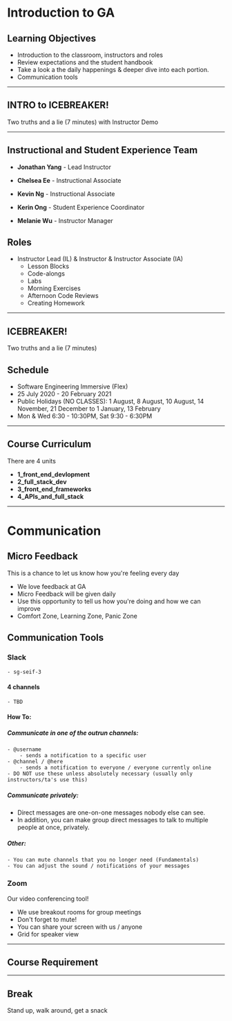 # Introduction to GA

## Learning Objectives

- Introduction to the classroom, instructors and roles
- Review expectations and the student handbook
- Take a look a the daily happenings & deeper dive into each portion.
- Communication tools


<hr>

## INTRO to ICEBREAKER!

Two truths and a lie (7 minutes) with Instructor Demo

<hr>

## Instructional and Student Experience Team

- **Jonathan Yang** - Lead Instructor
- **Chelsea Ee** - Instructional Associate
- **Kevin Ng** - Instructional Associate

- **Kerin Ong** - Student Experience Coordinator
- **Melanie Wu** - Instructor Manager


## Roles

- Instructor Lead (IL) & Instructor & Instructor Associate (IA)
  - Lesson Blocks
  - Code-alongs
  - Labs
  - Morning Exercises
  - Afternoon Code Reviews
  - Creating Homework

<hr>

## ICEBREAKER!

Two truths and a lie (7 minutes)

## Schedule

- Software Engineering Immersive (Flex)
- 25 July 2020 - 20 February 2021
- Public Holidays (NO CLASSES): 1 August, 8 August, 10 August, 14 November, 21 December to 1 January, 13 February
- Mon & Wed 6:30 - 10:30PM, Sat 9:30 - 6:30PM

<hr>

## Course Curriculum

There are 4 units

 - **1_front_end_devlopment**
 - **2_full_stack_dev**
 - **3_front_end_frameworks**
 - **4_APIs_and_full_stack**

<hr>

# Communication

## Micro Feedback

This is a chance to let us know how you're feeling every day

- We love feedback at GA
- Micro Feedback will be given daily
- Use this opportunity to tell us how you're doing and how we can improve
- Comfort Zone, Learning Zone, Panic Zone


## Communication Tools

### Slack
	- sg-seif-3

#### 4 channels

	- TBD

#### How To:

##### Communicate in one of the outrun channels:

	- @username
		- sends a notification to a specific user
	- @channel / @here
		- sends a notification to everyone / everyone currently online
    - DO NOT use these unless absolutely necessary (usually only instructors/ta's use this)

##### Communicate privately:

- Direct messages are one-on-one messages nobody else can see.
- In addition, you can make group direct messages to talk to multiple people at once, privately.

##### Other:

	- You can mute channels that you no longer need (Fundamentals)
	- You can adjust the sound / notifications of your messages

### Zoom

Our video conferencing tool!

- We use breakout rooms for group meetings
- Don't forget to mute!
- You can share your screen with us / anyone
- Grid for speaker view

<hr>

## Course Requirement

<hr>

## Break

Stand up, walk around, get a snack
